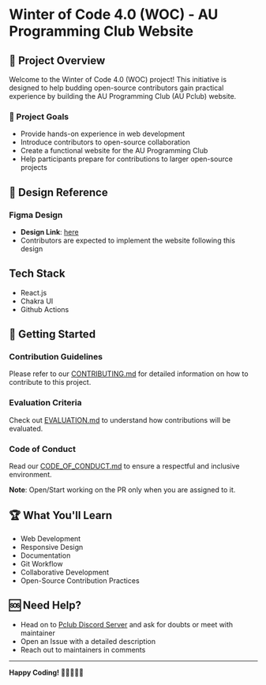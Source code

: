 # Winter of Code 4.0 (WOC) - AU Programming Club Website

## 📌 Project Overview
Welcome to the Winter of Code 4.0 (WOC) project! This initiative is designed to help budding open-source contributors gain practical experience by building the AU Programming Club (AU Pclub) website.

### 🎯 Project Goals
- Provide hands-on experience in web development
- Introduce contributors to open-source collaboration
- Create a functional website for the AU Programming Club
- Help participants prepare for contributions to larger open-source projects

## 🎨 Design Reference
### Figma Design
- **Design Link**: [here](https://www.figma.com/design/kHauIvxVeOb8diy8jO6jJd/Website?node-id=0-1&t=VaLTx4vGpSXga6dU-1)
- Contributors are expected to implement the website following this design

## Tech Stack
- React.js
- Chakra UI
- Github Actions

## 🚀 Getting Started
### Contribution Guidelines
Please refer to our [CONTRIBUTING.md](CONTRIBUTING.md) for detailed information on how to contribute to this project.

### Evaluation Criteria
Check out [EVALUATION.md](EVALUATION.md) to understand how contributions will be evaluated.

### Code of Conduct
Read our [CODE_OF_CONDUCT.md](CODE_OF_CONDUCT.md) to ensure a respectful and inclusive environment.

**Note**: Open/Start working on the PR only when you are assigned to it.

## 🏆 What You'll Learn
- Web Development
- Responsive Design
- Documentation
- Git Workflow
- Collaborative Development
- Open-Source Contribution Practices

## 🆘 Need Help?
- Head on to [Pclub Discord Server](https://discord.gg/xucxx98e) and ask for doubts or meet with maintainer
- Open an Issue with a detailed description
- Reach out to maintainers in comments

---

**Happy Coding! 🚀👩‍💻👨‍💻**
